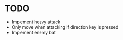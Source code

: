 
# TODO
- Implement heavy attack
- Only move when attacking if direction key is pressed
- Implement enemy bat
